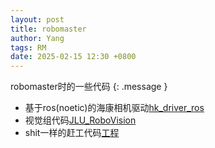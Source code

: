```yaml
---
layout: post
title: robomaster
author: Yang
tags: RM
date: 2025-02-15 12:30 +0800
---
```


robomaster时的一些代码
{: .message }

- 基于ros(noetic)的海康相机驱动[hk_driver_ros](https://github.com/Yeither/hk_driver_ros)
- 视觉组代码[JLU_RoboVision](https://github.com/TARSGO)
- shit一样的赶工代码[工程](https://github.com/Yeither/engineer)

[^fn-sample_footnote]: 承载着痛苦与悲伤在失望的海里漂荡
